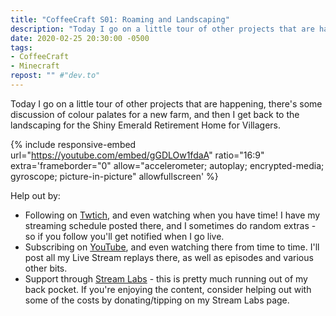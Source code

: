 ```yaml
---
title: "CoffeeCraft S01: Roaming and Landscaping"
description: "Today I go on a little tour of other projects that are happening, there's some discussion of colour palates for a new farm, and then I get back to the landscaping for the Shiny Emerald Retirement Home for Villagers."
date: 2020-02-25 20:30:00 -0500
tags:
- CoffeeCraft
- Minecraft
repost: "" #"dev.to"
---
```


Today I go on a little tour of other projects that are happening, there's some discussion of colour palates for a new farm, and then I get back to the landscaping for the Shiny Emerald Retirement Home for Villagers.
<!--more-->

{% include responsive-embed url="https://youtube.com/embed/gGDLOw1fdaA" ratio="16:9" extra='frameborder="0" allow="accelerometer; autoplay; encrypted-media; gyroscope; picture-in-picture" allowfullscreen' %}

Help out by:
 * Following on [Twtich](https://twitch.tv/AnonJr_Live), and even watching when you have time! I have my streaming schedule posted there, and I sometimes do random extras - so if you follow you'll get notified when I go live.
 * Subscribing on [YouTube](http://www.youtube.com/channel/UCXafqhKHbkSUIrq0LAuu0tw), and even watching there from time to time. I'll post all my Live Stream replays there, as well as episodes and various other bits.
 * Support through [Stream Labs](https://streamlabs.com/anonjr_live) - this is pretty much running out of my back pocket. If you're enjoying the content, consider helping out with some of the costs by donating/tipping on my Stream Labs page.